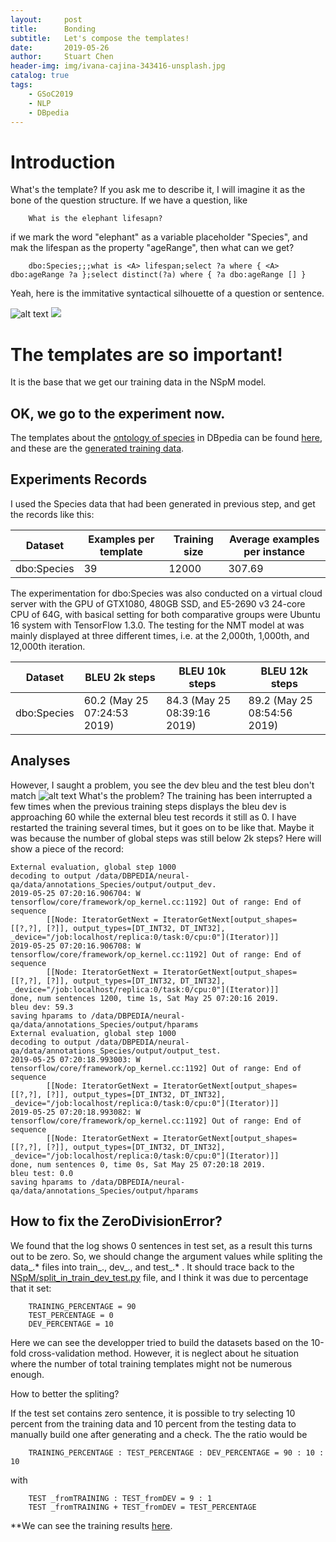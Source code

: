 ```yaml
---
layout:     post
title:      Bonding
subtitle:   Let's compose the templates!
date:       2019-05-26
author:     Stuart Chen
header-img: img/ivana-cajina-343416-unsplash.jpg
catalog: true
tags:
    - GSoC2019
    - NLP
    - DBpedia
---
```



# Introduction

What's the template? If you ask me to describe it, I will imagine it as the bone of the question structure. If we have a question, like

        What is the elephant lifesapn?

if we mark the word "elephant" as a variable placeholder "Species", and mak the lifespan as the property "ageRange", then what can we get?

        dbo:Species;;;what is <A> lifespan;select ?a where { <A> dbo:ageRange ?a };select distinct(?a) where { ?a dbo:ageRange [] }

Yeah, here is the immitative syntactical silhouette of a question or sentence.

![alt text](https://cdn-images-1.medium.com/max/1200/1*QMgA0UViZMW7LUjRhil9yQ.jpeg "DBpedia RDF")
![](https://images2.minutemediacdn.com/image/upload/c_fill,g_auto,h_1248,w_2220/f_auto,q_auto,w_1100/v1555924214/shape/mentalfloss/451244723_0.png)

# The templates are so important!

 It is the base that we get our training data in the NSpM model.

## OK, we go to the experiment now.

The templates about the [ontology of species](http://mappings.dbpedia.org/server/ontology/classes/Species) in DBpedia can be found [here](https://docs.google.com/spreadsheets/d/1o7mpc7TuJOBnMb4CmtC2FE1wsVrYUVMQR7fy0EOSSqo/edit?usp=sharing), and these are the [generated training data](https://drive.google.com/drive/folders/1J7olhKwObf4yMVaiO2vATixI2QnuZVY1?usp=sharing).


## Experiments Records

I used the Species data that had been generated in previous step, and get the records like this:

 | Dataset | Examples per template |Training size |Average examples per instance|
 | ------ | ------ | ------ |------ |
 | dbo:Species  | 39 | 12000 | 307.69|

 
The experimentation for dbo:Species was also conducted on a virtual cloud server with the GPU of GTX1080, 480GB SSD, and E5-2690 v3 24-core CPU of 64G, with basical setting for both comparative groups were Ubuntu 16 system with TensorFlow 1.3.0. The testing for the NMT model at was mainly displayed at three different times, i.e. at the 2,000th, 1,000th, and 12,000th iteration.

| Dataset | BLEU 2k steps|BLEU 10k steps|BLEU 12k steps|
 | ------ | ------ |------ |------ |
 | dbo:Species  | 60.2 (May 25 07:24:53 2019) |84.3 (May 25 08:39:16 2019) | 89.2 (May 25 08:54:56 2019)|

 

## Analyses

However, I saught a problem, you see the dev bleu and the test bleu don't match 
![alt text](https://dbpedia.slack.com/files/UJA85N9G9/FJNK43M3M/image.png "a screenshot when the 2,000th step")
What's the problem?
The training has been interrupted a few times when the previous training steps displays the bleu dev is approaching 60 while the external bleu test records it still as 0. I have restarted the training several times, but it goes on to be like that. Maybe it was because the number of global steps was still below 2k steps? Here will show a piece of the record:

 

    External evaluation, global step 1000
    decoding to output /data/DBPEDIA/neural-qa/data/annotations_Species/output/output_dev.
    2019-05-25 07:20:16.906704: W tensorflow/core/framework/op_kernel.cc:1192] Out of range: End of sequence
            [[Node: IteratorGetNext = IteratorGetNext[output_shapes=[[?,?], [?]], output_types=[DT_INT32, DT_INT32], _device="/job:localhost/replica:0/task:0/cpu:0"](Iterator)]]
    2019-05-25 07:20:16.906708: W tensorflow/core/framework/op_kernel.cc:1192] Out of range: End of sequence
            [[Node: IteratorGetNext = IteratorGetNext[output_shapes=[[?,?], [?]], output_types=[DT_INT32, DT_INT32], _device="/job:localhost/replica:0/task:0/cpu:0"](Iterator)]]
    done, num sentences 1200, time 1s, Sat May 25 07:20:16 2019.
    bleu dev: 59.3
    saving hparams to /data/DBPEDIA/neural-qa/data/annotations_Species/output/hparams
    External evaluation, global step 1000
    decoding to output /data/DBPEDIA/neural-qa/data/annotations_Species/output/output_test.
    2019-05-25 07:20:18.993003: W tensorflow/core/framework/op_kernel.cc:1192] Out of range: End of sequence
            [[Node: IteratorGetNext = IteratorGetNext[output_shapes=[[?,?], [?]], output_types=[DT_INT32, DT_INT32], _device="/job:localhost/replica:0/task:0/cpu:0"](Iterator)]]
    2019-05-25 07:20:18.993082: W tensorflow/core/framework/op_kernel.cc:1192] Out of range: End of sequence
            [[Node: IteratorGetNext = IteratorGetNext[output_shapes=[[?,?], [?]], output_types=[DT_INT32, DT_INT32], _device="/job:localhost/replica:0/task:0/cpu:0"](Iterator)]]
    done, num sentences 0, time 0s, Sat May 25 07:20:18 2019.
    bleu test: 0.0
    saving hparams to /data/DBPEDIA/neural-qa/data/annotations_Species/output/hparams

 

## How to fix the ZeroDivisionError?
We found that the log shows 0 sentences in test set, as a result this turns out to be zero.
So, we should change the argument values while spliting the data_.* files into train_., dev_., and test_.* .
It should trace back to the [NSpM/split_in_train_dev_test.py](https://github.com/AKSW/NSpM/blob/master/split_in_train_dev_test.py) file, and I think it was due to percentage that it set:

        TRAINING_PERCENTAGE = 90
        TEST_PERCENTAGE = 0
        DEV_PERCENTAGE = 10

Here we can see the developper tried to build the datasets based on the 10-fold cross-validation method. However, it is neglect about he situation where the number of total training templates might not be numerous enough.

How to better the spliting?

If the test set contains zero sentence, it is possible to try selecting 10 percent from the training data and 10 percent from the testing data to manually build one after generating and a check. The the ratio would be

        TRAINING_PERCENTAGE : TEST_PERCENTAGE : DEV_PERCENTAGE = 90 : 10 : 10


with

        TEST _fromTRAINING : TEST_fromDEV = 9 : 1
        TEST _fromTRAINING + TEST_fromDEV = TEST_PERCENTAGE

**We can see the training results [here](https://drive.google.com/drive/folders/1f2cs0Pz4-OmXUQ0nkr3RnOpBi7oE4NWB?usp=sharing).